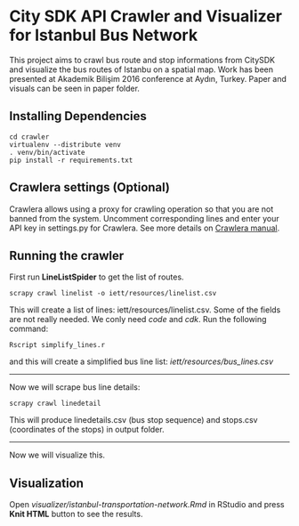 # City SDK API Crawler and Visualizer for Istanbul Bus Network

This project aims to crawl bus route and stop informations from CitySDK and visualize the bus routes of Istanbu on a spatial map. Work has been presented at Akademik Bilişim 2016 conference at Aydın, Turkey. Paper and visuals can be seen in paper folder.

## Installing Dependencies

    cd crawler
    virtualenv --distribute venv
    . venv/bin/activate
    pip install -r requirements.txt

## Crawlera settings (Optional)

Crawlera allows using a proxy for crawling operation so that you are not banned from the system. Uncomment corresponding lines and enter your API key in settings.py for Crawlera. See more details on [Crawlera manual](http://doc.scrapinghub.com/crawlera.html#crawlera-scrapy-cloud).

## Running the crawler

First run **LineListSpider** to get the list of routes.

    scrapy crawl linelist -o iett/resources/linelist.csv

This will create a list of lines: iett/resources/linelist.csv. Some of the fields are not really needed. We conly need *code* and *cdk*. Run the following command:

    Rscript simplify_lines.r

and this will create a simplified bus line list: *iett/resources/bus_lines.csv*

----

Now we will scrape bus line details:

    scrapy crawl linedetail

This will produce linedetails.csv (bus stop sequence) and stops.csv (coordinates of the stops) in output folder.

----

Now we will visualize this.

## Visualization

Open *visualizer/istanbul-transportation-network.Rmd* in RStudio and press **Knit HTML** button to see the results.
